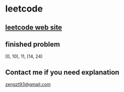 # leetcode

## [leetcode web site](https://leetcode.com/problemset/algorithms/)

## finished problem
[0, 10), 11, [14, 24)

## Contact me if you need explanation
zengzt93@gmail.com
